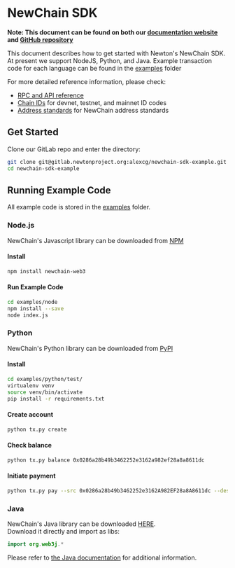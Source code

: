 # NewChain SDK

**Note: This document can be found on both our [documentation website](http://docs.newtonproject.org/en/NewChain/) and [GitHub repository](https://github.com/newtonproject/newchain-sdk-example)**

This document describes how to get started with Newton's NewChain SDK. At present we support NodeJS, Python, and Java. Example transaction code for each language can be found in the [examples](https://gitlab.newtonproject.org/alexcg/newchain-sdk-example/tree/master/examples) folder

For more detailed reference information, please check:

* [RPC and API reference](RPC_API_reference.md)
* [Chain IDs](chain_id.md) for devnet, testnet, and mainnet ID codes
* [Address standards](address_standards.md) for NewChain address standards

## Get Started

Clone our GitLab repo and enter the directory:

```sh
git clone git@gitlab.newtonproject.org:alexcg/newchain-sdk-example.git
cd newchain-sdk-example
```

## Running Example Code

All example code is stored in the [examples](https://gitlab.newtonproject.org/alexcg/newchain-sdk-example/tree/master/examples) folder.

### Node.js

NewChain's Javascript library can be downloaded from [NPM](https://www.npmjs.com/package/newchain-web3)

#### Install

```bash
npm install newchain-web3
```

#### Run Example Code

```sh
cd examples/node
npm install --save
node index.js
```

### Python

NewChain's Python library can be downloaded from [PyPI](https://pypi.org/project/newchain-web3/)

#### Install

```bash
cd examples/python/test/
virtualenv venv
source venv/bin/activate
pip install -r requirements.txt
```

#### Create account

```bash
python tx.py create
```

#### Check balance

```bash
python tx.py balance 0x0286a28b49b3462252e3162a982ef28a8a8611dc
```

#### Initiate payment

```bash
python tx.py pay --src 0x0286a28b49b3462252e3162A982EF28a8A8611dc --dest 0x97549E368AcaFdCAE786BB93D98379f1D1561a29 --value 1 --rpc https://rpc1.newchain.newtonproject.org -value 100
```
### Java

NewChain's Java library can be downloaded [HERE](https://github.com/newtonproject/newchain-sdk-example/blob/master/examples/java/web3j-4.1.1.zip).  
Download it directly and import as libs:

```java
import org.web3j.*
```

Please refer to [the Java documentation](examples/java/README.md) for additional information.
